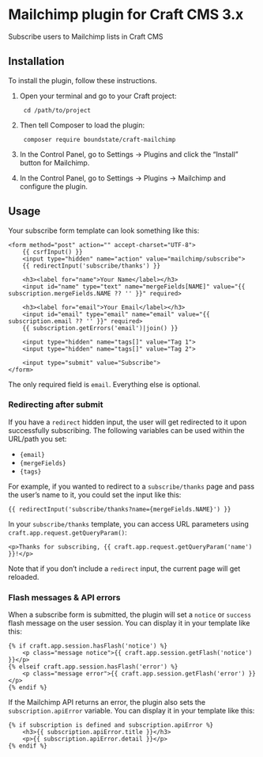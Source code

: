 # Mailchimp plugin for Craft CMS 3.x

Subscribe users to Mailchimp lists in Craft CMS

## Installation

To install the plugin, follow these instructions.

1. Open your terminal and go to your Craft project:

        cd /path/to/project

2. Then tell Composer to load the plugin:

        composer require boundstate/craft-mailchimp

3. In the Control Panel, go to Settings → Plugins and click the “Install” button for Mailchimp.

4. In the Control Panel, go to Settings → Plugins → Mailchimp and configure the plugin.

## Usage

Your subscribe form template can look something like this:

```twig
<form method="post" action="" accept-charset="UTF-8">
    {{ csrfInput() }}
    <input type="hidden" name="action" value="mailchimp/subscribe">
    {{ redirectInput('subscribe/thanks') }}

    <h3><label for="name">Your Name</label></h3>
    <input id="name" type="text" name="mergeFields[NAME]" value="{{ subscription.mergeFields.NAME ?? '' }}" required>

    <h3><label for="email">Your Email</label></h3>
    <input id="email" type="email" name="email" value="{{ subscription.email ?? '' }}" required>
    {{ subscription.getErrors('email')|join() }}

    <input type="hidden" name="tags[]" value="Tag 1">
    <input type="hidden" name="tags[]" value="Tag 2">

    <input type="submit" value="Subscribe">
</form>
```

The only required field is `email`. Everything else is optional.

### Redirecting after submit

If you have a `redirect` hidden input, the user will get redirected to it upon successfully subscribing. The following variables can be used within the URL/path you set:

- `{email}`
- `{mergeFields}`
- `{tags}`

For example, if you wanted to redirect to a `subscribe/thanks` page and pass the user’s name to it, you could set the input like this:

```twig
{{ redirectInput('subscribe/thanks?name={mergeFields.NAME}') }}
```

In your `subscribe/thanks` template, you can access URL parameters using `craft.app.request.getQueryParam()`:

```twig
<p>Thanks for subscribing, {{ craft.app.request.getQueryParam('name') }}!</p>
```

Note that if you don’t include a `redirect` input, the current page will get reloaded.

### Flash messages & API errors

When a subscribe form is submitted, the plugin will set a `notice` or `success` flash message on the user session. You can display it in your template like this:

```twig
{% if craft.app.session.hasFlash('notice') %}
    <p class="message notice">{{ craft.app.session.getFlash('notice') }}</p>
{% elseif craft.app.session.hasFlash('error') %}
    <p class="message error">{{ craft.app.session.getFlash('error') }}</p>
{% endif %}
```

If the Mailchimp API returns an error, the plugin also sets the `subscription.apiError` variable. You can display it in your template like this:

```twig
{% if subscription is defined and subscription.apiError %}
    <h3>{{ subscription.apiError.title }}</h3>
    <p>{{ subscription.apiError.detail }}</p>
{% endif %}
```